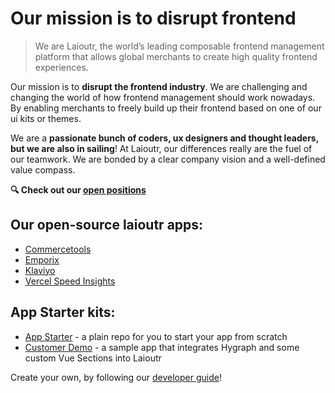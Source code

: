 # Our mission is to disrupt frontend

> We are Laioutr, the world’s leading composable frontend management platform that allows global merchants to create high quality frontend experiences.

Our mission is to  **disrupt the frontend industry**. We are challenging and changing the world of how frontend management should work nowadays. By enabling merchants to freely build up their frontend based on one of our ui kits or themes.

We are a  **passionate bunch of coders, ux designers and thought leaders, but we are also in sailing**! At Laioutr, our differences really are the fuel of our teamwork. We are bonded by a clear company vision and a well-defined value compass.

**🔍 Check out our  [open positions](https://www.laioutr.com/careers)**

## Our open-source laioutr apps:

* [Commercetools](https://github.com/laioutr/app-commercetools)
* [Emporix](https://github.com/laioutr/app-emporix)
* [Klaviyo](https://github.com/laioutr/app-klaviyo)
* [Vercel Speed Insights](https://github.com/laioutr/app-vercel-speed-insights)

## App Starter kits:

* [App Starter](https://github.com/laioutr/app-starter) - a plain repo for you to start your app from scratch
* [Customer Demo](https://github.com/laioutr/app-customer-demo) - a sample app that integrates Hygraph and some custom Vue Sections into Laioutr

Create your own, by following our [developer guide](https://docs.laioutr.io/developer-guide/setup)!
